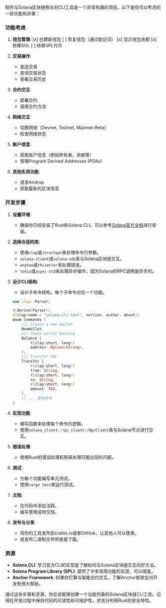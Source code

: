 制作与Solana区块链相关的CLI工具是一个非常有趣的项目。以下是你可以考虑的一些功能和步骤：

### 功能考虑

1. **钱包管理**:
   [x] 创建新钱包
   [ ] 恢复钱包（通过助记词）
   [x] 显示钱包余额
   [x] 转移SOL
   [ ] 转移SPL代币

2. **交易操作**:
   - 发送交易
   - 查询交易状态
   - 查看交易历史

3. **合约交互**:
   - 部署合约
   - 调用合约方法

4. **网络交互**:
   - 切换网络（Devnet, Testnet, Mainnet-Beta）
   - 检查网络状态

5. **账户信息**:
   - 获取账户信息（例如所有者、余额等）
   - 管理Program Derived Addresses (PDAs)

6. **其他实用功能**:
   - 请求Airdrop
   - 获取最新的区块信息

### 开发步骤

1. **设置环境**:
   - 确保你已经安装了Rust和Solana CLI。可以参考[Solana官方文档](https://docs.solanalabs.com/cli/install-solana-cli-tools)进行安装。

2. **选择合适的库**:
   - 使用`clap`或`structopt`来处理命令行参数。
   - `solana-client`或`solana-sdk`来与Solana区块链交互。
   - `anyhow`或`thiserror`来处理错误。
   - `tokio`或`async-std`来处理异步操作，因为Solana的RPC调用是异步的。

3. **设计CLI结构**:
   - 设计子命令结构，每个子命令对应一个功能。

   ```rust
   use clap::Parser;

   #[derive(Parser)]
   #[clap(name = "solana-cli-tool", version, author, about)]
   enum Commands {
       /// Create a new wallet
       NewWallet,
       /// Check wallet balance
       Balance {
           #[clap(short, long)]
           address: Option<String>,
       },
       /// Transfer SOL
       Transfer {
           #[clap(short, long)]
           from: String,
           #[clap(short, long)]
           to: String,
           #[clap(short, long)]
           amount: f64,
       },
       // ... 其他命令
   }
   ```

4. **实现功能**:
   - 编写函数来处理每个命令的逻辑。
   - 使用`solana_client::rpc_client::RpcClient`来与Solana节点进行交互。

5. **错误处理**:
   - 使用Rust的错误处理机制来处理可能出现的问题。

6. **测试**:
   - 为每个功能编写单元测试。
   - 使用`cargo test`来运行测试。

7. **文档**:
   - 在代码中添加注释。
   - 编写使用说明文档。

8. **发布与分享**:
   - 将你的工具发布到crates.io或者GitHub，让其他人可以使用。
   - 或发布二进制文件供直接下载。

### 资源

- **Solana CLI**: 学习官方CLI的实现是了解如何与Solana区块链交互的好方法。
- **Solana Program Library (SPL)**: 提供了许多常用功能的实现，可以借鉴。
- **Anchor Framework**: 如果你打算与智能合约交互，了解Anchor框架会对开发有很大帮助。

通过这些步骤和资源，你应该能够创建一个功能完备的Solana区块链CLI工具。记得在开发过程中保持代码的可读性和可维护性，并充分利用Rust的安全特性。
